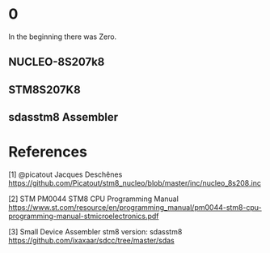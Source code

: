 # 0
In the beginning there was Zero.
## NUCLEO-8S207k8
## STM8S207K8
## sdasstm8 Assembler


# References
[1] @picatout Jacques Deschênes
https://github.com/Picatout/stm8_nucleo/blob/master/inc/nucleo_8s208.inc

[2] STM PM0044 STM8 CPU Programming Manual
https://www.st.com/resource/en/programming_manual/pm0044-stm8-cpu-programming-manual-stmicroelectronics.pdf

[3] Small Device Assembler stm8 version: sdasstm8
https://github.com/ixaxaar/sdcc/tree/master/sdas
